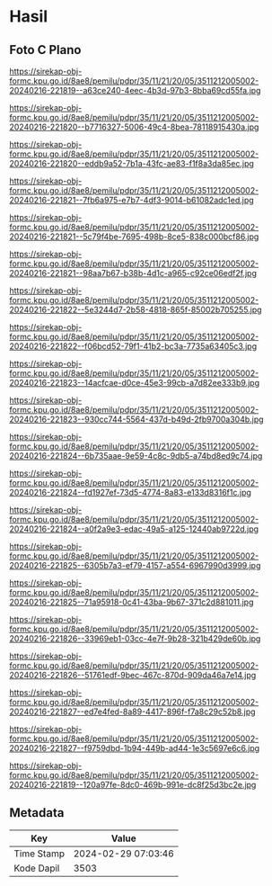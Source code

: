 # Hasil

## Foto C Plano

https://sirekap-obj-formc.kpu.go.id/8ae8/pemilu/pdpr/35/11/21/20/05/3511212005002-20240216-221819--a63ce240-4eec-4b3d-97b3-8bba69cd55fa.jpg

https://sirekap-obj-formc.kpu.go.id/8ae8/pemilu/pdpr/35/11/21/20/05/3511212005002-20240216-221820--b7716327-5006-49c4-8bea-78118915430a.jpg

https://sirekap-obj-formc.kpu.go.id/8ae8/pemilu/pdpr/35/11/21/20/05/3511212005002-20240216-221820--eddb9a52-7b1a-43fc-ae83-f1f8a3da85ec.jpg

https://sirekap-obj-formc.kpu.go.id/8ae8/pemilu/pdpr/35/11/21/20/05/3511212005002-20240216-221821--7fb6a975-e7b7-4df3-9014-b61082adc1ed.jpg

https://sirekap-obj-formc.kpu.go.id/8ae8/pemilu/pdpr/35/11/21/20/05/3511212005002-20240216-221821--5c79f4be-7695-498b-8ce5-838c000bcf86.jpg

https://sirekap-obj-formc.kpu.go.id/8ae8/pemilu/pdpr/35/11/21/20/05/3511212005002-20240216-221821--98aa7b67-b38b-4d1c-a965-c92ce06edf2f.jpg

https://sirekap-obj-formc.kpu.go.id/8ae8/pemilu/pdpr/35/11/21/20/05/3511212005002-20240216-221822--5e3244d7-2b58-4818-865f-85002b705255.jpg

https://sirekap-obj-formc.kpu.go.id/8ae8/pemilu/pdpr/35/11/21/20/05/3511212005002-20240216-221822--f06bcd52-79f1-41b2-bc3a-7735a63405c3.jpg

https://sirekap-obj-formc.kpu.go.id/8ae8/pemilu/pdpr/35/11/21/20/05/3511212005002-20240216-221823--14acfcae-d0ce-45e3-99cb-a7d82ee333b9.jpg

https://sirekap-obj-formc.kpu.go.id/8ae8/pemilu/pdpr/35/11/21/20/05/3511212005002-20240216-221823--930cc744-5564-437d-b49d-2fb9700a304b.jpg

https://sirekap-obj-formc.kpu.go.id/8ae8/pemilu/pdpr/35/11/21/20/05/3511212005002-20240216-221824--6b735aae-9e59-4c8c-9db5-a74bd8ed9c74.jpg

https://sirekap-obj-formc.kpu.go.id/8ae8/pemilu/pdpr/35/11/21/20/05/3511212005002-20240216-221824--fd1927ef-73d5-4774-8a83-e133d8316f1c.jpg

https://sirekap-obj-formc.kpu.go.id/8ae8/pemilu/pdpr/35/11/21/20/05/3511212005002-20240216-221824--a0f2a9e3-edac-49a5-a125-12440ab9722d.jpg

https://sirekap-obj-formc.kpu.go.id/8ae8/pemilu/pdpr/35/11/21/20/05/3511212005002-20240216-221825--6305b7a3-ef79-4157-a554-6967990d3999.jpg

https://sirekap-obj-formc.kpu.go.id/8ae8/pemilu/pdpr/35/11/21/20/05/3511212005002-20240216-221825--71a95918-0c41-43ba-9b67-371c2d881011.jpg

https://sirekap-obj-formc.kpu.go.id/8ae8/pemilu/pdpr/35/11/21/20/05/3511212005002-20240216-221826--33969eb1-03cc-4e7f-9b28-321b429de60b.jpg

https://sirekap-obj-formc.kpu.go.id/8ae8/pemilu/pdpr/35/11/21/20/05/3511212005002-20240216-221826--51761edf-9bec-467c-870d-909da46a7e14.jpg

https://sirekap-obj-formc.kpu.go.id/8ae8/pemilu/pdpr/35/11/21/20/05/3511212005002-20240216-221827--ed7e4fed-8a89-4417-896f-f7a8c29c52b8.jpg

https://sirekap-obj-formc.kpu.go.id/8ae8/pemilu/pdpr/35/11/21/20/05/3511212005002-20240216-221827--f9759dbd-1b94-449b-ad44-1e3c5697e6c6.jpg

https://sirekap-obj-formc.kpu.go.id/8ae8/pemilu/pdpr/35/11/21/20/05/3511212005002-20240216-221819--120a97fe-8dc0-469b-991e-dc8f25d3bc2e.jpg


## Metadata

| Key        | Value               |
| ---------- | ------------------- |
| Time Stamp | 2024-02-29 07:03:46 |
| Kode Dapil | 3503                |



